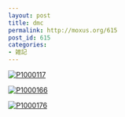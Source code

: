 ```yaml
---
layout: post
title: dmc
permalink: http://moxus.org/615
post_id: 615
categories: 
- 雑記
---
```


[![P1000117](http://moxus.org/wp-content/uploads/2010/08/P1000117.JPG)](http://moxus.org/wp-content/uploads/2010/08/P1000117.JPG)

[![P1000166](http://moxus.org/wp-content/uploads/2010/08/P1000166.JPG)](http://moxus.org/wp-content/uploads/2010/08/P1000166.JPG)

[![P1000176](http://moxus.org/wp-content/uploads/2010/08/P1000176.JPG)](http://moxus.org/wp-content/uploads/2010/08/P1000176.JPG)